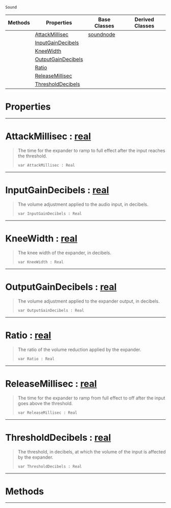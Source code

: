  `Sound`

|Methods|Properties|Base Classes|Derived Classes|
|---|---|---|---|
| |[ AttackMillisec](https://github.com/PlasmaEngine/PlasmaDocs/tree/master/docs/C%2B%2B/code_reference/class_reference/expandernode.markdown#attackmillisec-plasma-engi)|[soundnode](https://github.com/PlasmaEngine/PlasmaDocs/tree/master/docs/C%2B%2B/code_reference/class_reference/soundnode.markdown)| |
| |[ InputGainDecibels](https://github.com/PlasmaEngine/PlasmaDocs/tree/master/docs/C%2B%2B/code_reference/class_reference/expandernode.markdown#inputgaindecibels-plasma-e)| | |
| |[ KneeWidth](https://github.com/PlasmaEngine/PlasmaDocs/tree/master/docs/C%2B%2B/code_reference/class_reference/expandernode.markdown#kneewidth-plasma-engine-do)| | |
| |[ OutputGainDecibels](https://github.com/PlasmaEngine/PlasmaDocs/tree/master/docs/C%2B%2B/code_reference/class_reference/expandernode.markdown#outputgaindecibels-plasma)| | |
| |[ Ratio](https://github.com/PlasmaEngine/PlasmaDocs/tree/master/docs/C%2B%2B/code_reference/class_reference/expandernode.markdown#ratio-plasma-engine-docume)| | |
| |[ ReleaseMillisec](https://github.com/PlasmaEngine/PlasmaDocs/tree/master/docs/C%2B%2B/code_reference/class_reference/expandernode.markdown#releasemillisec-plasma-eng)| | |
| |[ ThresholdDecibels](https://github.com/PlasmaEngine/PlasmaDocs/tree/master/docs/C%2B%2B/code_reference/class_reference/expandernode.markdown#thresholddecibels-plasma-e)| | |


 #  Properties


---  
 #  AttackMillisec : [real](https://github.com/PlasmaEngine/PlasmaDocs/tree/master/docs/C%2B%2B/code_reference/lightning_base_types/real.markdown)

> The time for the expander to ramp to full effect after the input reaches the threshold.
> ``` lang=cpp, name=Lightning
> var AttackMillisec : Real


---  
 #  InputGainDecibels : [real](https://github.com/PlasmaEngine/PlasmaDocs/tree/master/docs/C%2B%2B/code_reference/lightning_base_types/real.markdown)

> The volume adjustment applied to the audio input, in decibels.
> ``` lang=cpp, name=Lightning
> var InputGainDecibels : Real


---  
 #  KneeWidth : [real](https://github.com/PlasmaEngine/PlasmaDocs/tree/master/docs/C%2B%2B/code_reference/lightning_base_types/real.markdown)

> The knee width of the expander, in decibels.
> ``` lang=cpp, name=Lightning
> var KneeWidth : Real


---  
 #  OutputGainDecibels : [real](https://github.com/PlasmaEngine/PlasmaDocs/tree/master/docs/C%2B%2B/code_reference/lightning_base_types/real.markdown)

> The volume adjustment applied to the expander output, in decibels.
> ``` lang=cpp, name=Lightning
> var OutputGainDecibels : Real


---  
 #  Ratio : [real](https://github.com/PlasmaEngine/PlasmaDocs/tree/master/docs/C%2B%2B/code_reference/lightning_base_types/real.markdown)

> The ratio of the volume reduction applied by the expander.
> ``` lang=cpp, name=Lightning
> var Ratio : Real


---  
 #  ReleaseMillisec : [real](https://github.com/PlasmaEngine/PlasmaDocs/tree/master/docs/C%2B%2B/code_reference/lightning_base_types/real.markdown)

> The time for the expander to ramp from full effect to off after the input goes above the threshold.
> ``` lang=cpp, name=Lightning
> var ReleaseMillisec : Real


---  
 #  ThresholdDecibels : [real](https://github.com/PlasmaEngine/PlasmaDocs/tree/master/docs/C%2B%2B/code_reference/lightning_base_types/real.markdown)

> The threshold, in decibels, at which the volume of the input is affected by the expander.
> ``` lang=cpp, name=Lightning
> var ThresholdDecibels : Real


---  
 #  Methods


---  
 

 